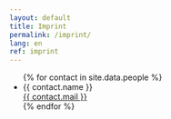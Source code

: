 ```yaml
---
layout: default
title: Imprint
permalink: /imprint/
lang: en
ref: imprint
---
```

<ul>
    {% for contact in site.data.people %}
    <li>{{ contact.name }}<br><a href="mailto:{{ contact.mail }}">{{ contact.mail }}</a></li>
    {% endfor %}
</ul>
